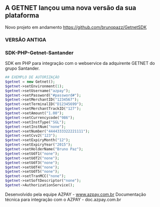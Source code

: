 
## A GETNET lançou uma nova versão da sua plataforma

Novo projeto em andamento
https://github.com/brunopazz/GetnetSDK


### VERSÃO ANTIGA 

### SDK-PHP-Getnet-Santander
SDK em PHP para integração com o webservice da adquirente GETNET do grupo Santander.

```php
## EXEMPLO DE AUTORIZAÇÃO
$getnet = new Getnet();
$getnet->setEnvironment(1);
$getnet->setUsername("azpay");
$getnet->setPassword("#password#");
$getnet->setMerchantID("1234567");
$getnet->setTerminalID("D12345699");
$getnet->setMerchantTrackID("127");
$getnet->setAmount("1.00");
$getnet->setCurrencycode("986");
$getnet->setInstType("SGL");
$getnet->setInstNum("none");
$getnet->setNumber("4444333322221111");
$getnet->setCvv2("123");
$getnet->setExpiryMonth("12");
$getnet->setExpiryYear("2015");
$getnet->setHolderName("Bruno Paz");
$getnet->setUdf1("none");
$getnet->setUdf2("none");
$getnet->setUdf3("none");
$getnet->setUdf4("none");
$getnet->setUdf5("none");
$getnet->setTranMCC("none");
$getnet->setSoftDescriptor("none");
$getnet->AuthorizationService();
```


Desenvolvido pela equipe AZPAY - www.azpay.com.br
Documentação técnica para integração com o AZPAY - doc.azpay.com.br
